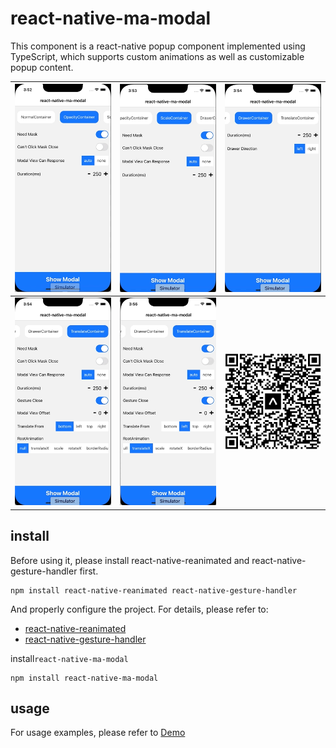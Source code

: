 # react-native-ma-modal

This component is a react-native popup component implemented using TypeScript, which supports custom animations as well as customizable popup content.



| <img src="./screenshot/opacity.gif" width="250"> | <img src="./screenshot/scale.gif" width="250"> |<img src="./screenshot/drawer.gif" width="250">  |
|-|-|-|
|  <img src="./screenshot/trans-1.gif" width="250">   |   <img src="./screenshot/trans-2.gif" width="250">   |   <img src="./screenshot/qrcode.png" width="250">  |

## install

Before using it, please install react-native-reanimated and react-native-gesture-handler first.

```
npm install react-native-reanimated react-native-gesture-handler
```
And properly configure the project. For details, please refer to:
- [react-native-reanimated](https://github.com/software-mansion/react-native-reanimated)
- [react-native-gesture-handler](https://github.com/software-mansion/react-native-gesture-handler)

install`react-native-ma-modal`
```
npm install react-native-ma-modal
```

## usage
For usage examples, please refer to
[Demo](https://github.com/mahaaoo/react-native-ma-modal/blob/main/example/src/Home.tsx)

